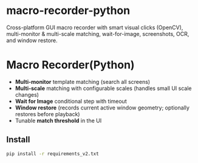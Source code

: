 # macro-recorder-python
Cross-platform GUI macro recorder with smart visual clicks (OpenCV), multi-monitor &amp; multi-scale matching, wait-for-image, screenshots, OCR, and window restore.

# Macro Recorder(Python)

- **Multi-monitor** template matching (search all screens)
- **Multi-scale** matching with configurable scales (handles small UI scale changes)
- **Wait for Image** conditional step with timeout
- **Window restore** (records current active window geometry; optionally restores before playback)
- Tunable **match threshold** in the UI

## Install
```bash
pip install -r requirements_v2.txt
